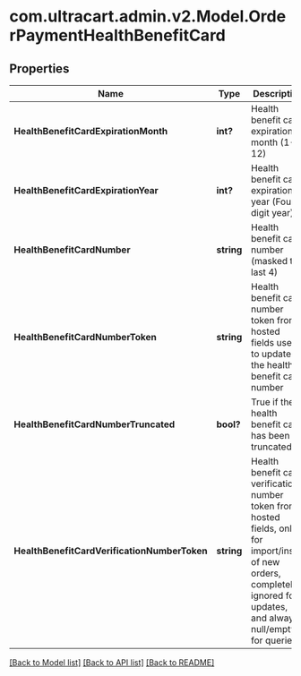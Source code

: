 # com.ultracart.admin.v2.Model.OrderPaymentHealthBenefitCard
## Properties

Name | Type | Description | Notes
------------ | ------------- | ------------- | -------------
**HealthBenefitCardExpirationMonth** | **int?** | Health benefit card expiration month (1-12) | [optional] 
**HealthBenefitCardExpirationYear** | **int?** | Health benefit card expiration year (Four digit year) | [optional] 
**HealthBenefitCardNumber** | **string** | Health benefit card number (masked to last 4) | [optional] 
**HealthBenefitCardNumberToken** | **string** | Health benefit card number token from hosted fields used to update the health benefit card number | [optional] 
**HealthBenefitCardNumberTruncated** | **bool?** | True if the health benefit card has been truncated | [optional] 
**HealthBenefitCardVerificationNumberToken** | **string** | Health benefit card verification number token from hosted fields, only for import/insert of new orders, completely ignored for updates, and always null/empty for queries | [optional] 


[[Back to Model list]](../README.md#documentation-for-models) [[Back to API list]](../README.md#documentation-for-api-endpoints) [[Back to README]](../README.md)

